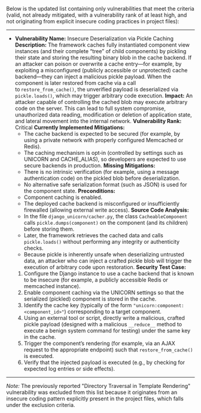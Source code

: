Below is the updated list containing only vulnerabilities that meet the criteria (valid, not already mitigated, with a vulnerability rank of at least high, and not originating from explicit insecure coding practices in project files):

---

- **Vulnerability Name:** Insecure Deserialization via Pickle Caching
  **Description:**
  The framework caches fully instantiated component view instances (and their complete “tree” of child components) by pickling their state and storing the resulting binary blob in the cache backend. If an attacker can poison or overwrite a cache entry—for example, by exploiting a misconfigured (publicly accessible or unprotected) cache backend—they can inject a malicious pickle payload. When the component is later restored from cache via a call to `restore_from_cache()`, the unverified payload is deserialized via `pickle.loads()`, which may trigger arbitrary code execution.
  **Impact:**
  An attacker capable of controlling the cached blob may execute arbitrary code on the server. This can lead to full system compromise, unauthorized data reading, modification or deletion of application state, and lateral movement into the internal network.
  **Vulnerability Rank:**
  Critical
  **Currently Implemented Mitigations:**
  - The cache backend is expected to be secured (for example, by using a private network with properly configured Memcached or Redis).
  - The caching mechanism is opt‑in (controlled by settings such as UNICORN and CACHE_ALIAS), so developers are expected to use secure backends in production.
  **Missing Mitigations:**
  - There is no intrinsic verification (for example, using a message authentication code) on the pickled blob before deserialization.
  - No alternative safe serialization format (such as JSON) is used for the component state.
  **Preconditions:**
  - Component caching is enabled.
  - The deployed cache backend is misconfigured or insufficiently firewalled (allowing external write access).
  **Source Code Analysis:**
  - In the file `django_unicorn/cacher.py`, the class `CacheableComponent` calls `pickle.dumps(component)` on the component (and its children) before storing them.
  - Later, the framework retrieves the cached data and calls `pickle.loads()` without performing any integrity or authenticity checks.
  - Because pickle is inherently unsafe when deserializing untrusted data, an attacker who can inject a crafted pickle blob will trigger the execution of arbitrary code upon restoration.
  **Security Test Case:**
  1. Configure the Django instance to use a cache backend that is known to be insecure (for example, a publicly accessible Redis or memcached instance).
  2. Enable component caching via the UNICORN settings so that the serialized (pickled) component is stored in the cache.
  3. Identify the cache key (typically of the form `"unicorn:component:<component_id>"`) corresponding to a target component.
  4. Using an external tool or script, directly write a malicious, crafted pickle payload (designed with a malicious `__reduce__` method to execute a benign system command for testing) under the same key in the cache.
  5. Trigger the component’s rendering (for example, via an AJAX request to the appropriate endpoint) such that `restore_from_cache()` is executed.
  6. Verify that the injected payload is executed (e.g., by checking for expected log entries or side effects).

---

*Note:* The previously reported "Directory Traversal in Template Rendering" vulnerability was excluded from this list because it originates from an insecure coding pattern explicitly present in the project files, which falls under the exclusion criteria.
